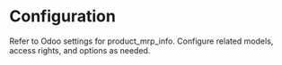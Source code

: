 # Configuration

Refer to Odoo settings for product_mrp_info. Configure related models, access rights, and options as needed.
